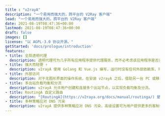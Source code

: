 ```yaml
---
title : "v2rayA"
description: "一个易用而强大的，跨平台的 V2Ray 客户端"
lead: "一个易用而强大的，跨平台的 V2Ray 客户端"
date: 2021-08-19T08:47:36+00:00
lastmod: 2021-08-19T08:47:36+00:00
draft: false
images: []
license: "以 AGPL-3.0 协议开源。"
getStarted: 'docs/prologue/introduction'
features: 
- title: 全局透明代理
  description: 透明代理可为几乎所有应用程序提供代理服务，而不必考虑该应用程序是否支持。在 Linux 系统，v2rayA 支持一键开启透明代理，省去了繁琐的配置操作。在 Windows 和 MacOS 支持一键配置系统代理。
- title: 强大而轻便 ⚡️
  description: v2rayA 使用 Golang 和 Vue.js 编写，运行时没有任何外部依赖库，可跨平台运行，借助任意一款浏览器均可操作。
- title: 外部访问
  description: 对于无图形界面的操作系统，在安装 v2rayA 之后，借助另一台 PC 或移动设备即可完成对其的操作。这对于远程服务器、路由器是极其方便的。
- title: 多出站负载均衡和分流
  description: v2rayA 允许用户创建和连接多个出站节点，以实现负载均衡及分流。
- title: RoutingA 自定义路由
  description: "[RoutingA](https://v2raya.org/docs/manual/routinga/) 是 v2rayA 专为 V2Ray 设计的一种路由语言，为分流提供强大而便捷的支持。"
- title: 多种策略应对 DNS 污染
  description: v2rayA 提供多种策略应对 DNS 污染，高级设置可为用户提供更多的客制化定义。
---
```


